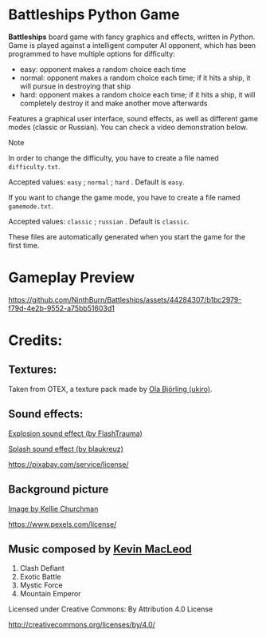 # Battleships Python Game
**Battleships** board game with fancy graphics and effects, written in *Python*.
Game is played against a intelligent computer AI opponent, which has been programmed to have multiple options for difficulty:
  * easy: opponent makes a random choice each time
  * normal: opponent makes a random choice each time; if it hits a ship, it will pursue in destroying that ship
  * hard: opponent makes a random choice each time; if it hits a ship, it will completely destroy it and make another move afterwards
    
Features a graphical user interface, sound effects, as well as different game modes (classic or Russian). You can check a video demonstration below.

> [!NOTE]
> In order to change the difficulty, you have to create a file named ```difficulty.txt```.
> 
> Accepted values: `easy` ; `normal` ; `hard` . Default is `easy`.
>
> If you want to change the game mode, you have to create a file named ```gamemode.txt```.
>
> Accepted values: `classic` ; `russian` . Default is `classic`.
>
> These files are automatically generated when you start the game for the first time.

# Gameplay Preview
https://github.com/NinthBurn/Battleships/assets/44284307/b1bc2979-f79d-4e2b-9552-a75bb51603d1

# Credits:
## Textures:
Taken from OTEX, a texture pack made by [Ola Björling (ukiro)](https://doom.ukiro.com/otex-downloads/).

## Sound effects:
[Explosion sound effect (by FlashTrauma)](https://pixabay.com/sound-effects/explosion-6055/)

[Splash sound effect (by blaukreuz)](https://pixabay.com/sound-effects/search/splash/)

https://pixabay.com/service/license/

## Background picture 
[Image by Kellie Churchman](https://www.pexels.com/photo/landscape-photograph-of-body-of-water-1001682/)

https://www.pexels.com/license/

## Music composed by [Kevin MacLeod](incompetech.com)
1. Clash Defiant
2. Exotic Battle
3. Mystic Force
4. Mountain Emperor
   
Licensed under Creative Commons: By Attribution 4.0 License

http://creativecommons.org/licenses/by/4.0/
